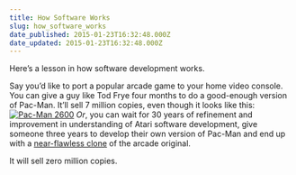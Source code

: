 ```yaml
---
title: How Software Works
slug: how_software_works
date_published: 2015-01-23T16:32:48.000Z
date_updated: 2015-01-23T16:32:48.000Z
---
```


Here’s a lesson in how software development works.

Say you’d like to port a popular arcade game to your home video console. You can give a guy like Tod Frye four months to do a good-enough version of Pac-Man. It’ll sell 7 million copies, even though it looks like this:
[![Pac-Man 2600](__GHOST_URL__/images/Pac-Man.jpg)](http://dashes.com/anil/images/Pac-Man.jpg)
*Or*, you can wait for 30 years of refinement and improvement in understanding of Atari software development, give someone three years to develop their own version of Pac-Man and end up with a [near-flawless clone](http://atariage.com/forums/topic/229152-new-pacman-for-atari-2600/) of the arcade original.
  
 It will sell zero million copies.
